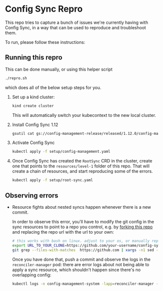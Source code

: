 # Config Sync Repro

This repo tries to capture a bunch of issues we're currently having with Config Sync, in a way that can be used to reproduce and troubleshoot them.

To run, please follow these instructions:

## Running this repro

This can be done manually, or using this helper script
```sh
./repro.sh
```
which does all of the below setup steps for you.

1. Set up a kind cluster:
   ```sh
   kind create cluster
   ```
   This will automatically switch your kubecontext to the new local cluster.

2. Install Config Sync 1.12
   ```sh
   gsutil cat gs://config-management-release/released/1.12.0/config-management-operator.yaml | kubectl apply -f -
   ```

3. Activate Config Sync
   ```sh
   kubectl apply -f setup/config-management.yaml
   ```

4. Once Config Sync has created the `RootSync` CRD in the cluster, create one that points to the `resources/level-1` folder of this repo. That will create a chain of resources, and start reproducing some of the errors.
   ```sh
   kubectl apply -f setup/root-sync.yaml
   ```

## Observing errors

* Resource fights about nested syncs happen whenever there is a new commit.

  In order to observe this error, you'll have to modify the git config in the sync resources to point to a repo you control, e.g. by [forking this repo](https://github.com/tomasaschan/config-sync-repro/fork) and replacing the repo url with the url to your own:
  ```bash
  # this works with bash on linux. adjust to your os, or manually replace the git url everywhere in the repo to test
  export URL_TO_YOUR_CLONE=https://github.com/your-username/config-sync-repro
  git grep --files-with-matches  https://github.com | xargs -n1 sed -i "s%https://github.com/tomasaschan/config-sync-repro%$URL_TO_YOUR_CLONE%"
  ```
  Once you have done that, push a commit and observe the logs in the `reconciler-manager` pod: there are error logs about not being able to apply a sync resource, which shouldn't happen since there's no overlapping config:
  ```sh
  kubectl logs -n config-management-system -lapp=reconciler-manager -c reconciler-manager -f
  ```
